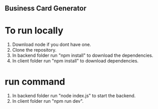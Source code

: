 ## Business Card Generator
# To run locally
1. Download node if you dont have one.
2. Clone the repository.
3. In backend folder run "npm install" to download the dependencies.
4. In client folder run "npm install" to download dependencies.
# run command
1. In backend folder run "node index.js" to start the backend.
2. In client folder run "npm run dev".

